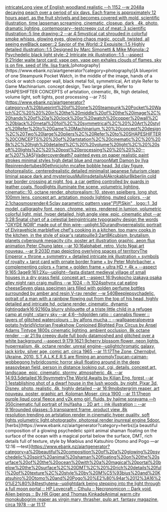 [intricate](https://www.ebank.nz/aiartgenerator?category=intricate)[Long view of English woodland realistic    --h 1152 --w 2048](https://www.ebank.nz/aiartgenerator?category=Long%20view%20of%20English%20woodland%20realistic%20%20%20%20--h%201152%20--w%202048)[a decaying peach over a period of six days. Each frame is approximately 12 hours apart, as the fruit shrivels and becomes covered with mold, scientific illustration, time lapse](https://www.ebank.nz/aiartgenerator?category=a%20decaying%20peach%20over%20a%20period%20of%20six%20days.%20Each%20frame%20is%20approximately%2012%20hours%20apart%2C%20as%20the%20fruit%20shrivels%20and%20becomes%20covered%20with%20mold%2C%20scientific%20illustration%2C%20time%20lapse)[man screaming, cinematic, closeup, dark , 4k, photo, dramatic lighting, contemporary](https://www.ebank.nz/aiartgenerator?category=man%20screaming%2C%20cinematic%2C%20closeup%2C%20dark%20%2C%204k%2C%20photo%2C%20dramatic%20lighting%2C%20contemporary)[--test](https://www.ebank.nz/aiartgenerator?category=--test)[creepy cut of meat::3 scientific illustration::5 line drawing::2  --ar 4:5](https://www.ebank.nz/aiartgenerator?category=creepy%20cut%20of%20meat%3A%3A3%20scientific%20illustration%3A%3A5%20line%20drawing%3A%3A2%20%20--ar%204%3A5)[mystical cat shrouded in colorful smoke whisps, glowing eyes, glowing chaos magic, occult, twisted, all seeing eye](https://www.ebank.nz/aiartgenerator?category=mystical%20cat%20shrouded%20in%20colorful%20smoke%20whisps%2C%20glowing%20eyes%2C%20glowing%20chaos%20magic%2C%20occult%2C%20twisted%2C%20all%20seeing%20eye)[Black paper::2 Savior of the World::2 Exquisite::1.5 Highly detailed illustration::1.5 Designed by Marc Simonetti & Mike Mignola::2 Psychedelic black light style::2 Intricate ink illustration::1.5 --aspect 9:21](https://www.ebank.nz/aiartgenerator?category=Black%20paper%3A%3A2%20Savior%20of%20the%20World%3A%3A2%20Exquisite%3A%3A1.5%20Highly%20detailed%20illustration%3A%3A1.5%20Designed%20by%20Marc%20Simonetti%20%26%20Mike%20Mignola%3A%3A2%20Psychedelic%20black%20light%20style%3A%3A2%20Intricate%20ink%20illustration%3A%3A1.5%20--aspect%209%3A21)[rider waite tarot card: vape pen. vape pen exhales clouds of flames. sky is on fire. seed of life. lisa frank.](https://www.ebank.nz/aiartgenerator?category=rider%20waite%20tarot%20card%3A%20vape%20pen.%20vape%20pen%20exhales%20clouds%20of%20flames.%20sky%20is%20on%20fire.%20seed%20of%20life.%20lisa%20frank.)[photography](https://www.ebank.nz/aiartgenerator?category=photography)[A blueprint of one Steampunk Pocket Watch,   in the middle of the image, hands of a clock or watch copper wall, black metal foil, symmetrical,  Art style Refer to Game Machinarium.  concept design, Two large pliers, Refer to SHAPESHIFTER CONCEPTS  of artstation, cinematic,  8k, high detailed,  volume light,  soft lights,  post processing    --ar 7:5](https://www.ebank.nz/aiartgenerator?category=A%20blueprint%20of%20one%20Steampunk%20Pocket%20Watch%2C%20%20%20in%20the%20middle%20of%20the%20image%2C%20hands%20of%20a%20clock%20or%20watch%20copper%20wall%2C%20black%20metal%20foil%2C%20symmetrical%2C%20%20Art%20style%20Refer%20to%20Game%20Machinarium.%20%20concept%20design%2C%20Two%20large%20pliers%2C%20Refer%20to%20SHAPESHIFTER%20CONCEPTS%20%20of%20artstation%2C%20cinematic%2C%20%208k%2C%20high%20detailed%2C%20%20volume%20light%2C%20%20soft%20lights%2C%20%20post%20processing%20%20%20%20--ar%207%3A5)[Vader](https://www.ebank.nz/aiartgenerator?category=Vader)[cover](https://www.ebank.nz/aiartgenerator?category=cover)[death](https://www.ebank.nz/aiartgenerator?category=death)[7 painted eyes on paper realistic paint strokes minimal styles high detail blue and maroon](https://www.ebank.nz/aiartgenerator?category=7%20painted%20eyes%20on%20paper%20realistic%20paint%20strokes%20minimal%20styles%20high%20detail%20blue%20and%20maroon)[Matt Damon by Ilya Repin](https://www.ebank.nz/aiartgenerator?category=Matt%20Damon%20by%20Ilya%20Repin)[render](https://www.ebank.nz/aiartgenerator?category=render)[tubes](https://www.ebank.nz/aiartgenerator?category=tubes)[90](https://www.ebank.nz/aiartgenerator?category=90)[ethnic](https://www.ebank.nz/aiartgenerator?category=ethnic)[john mcafee bobble head, 3d clay figure, photorealistic, centered](https://www.ebank.nz/aiartgenerator?category=john%20mcafee%20bobble%20head%2C%203d%20clay%20figure%2C%20photorealistic%2C%20centered)[realistic detailed minimalist japanese futurism clean liminal space dark and mysterious](https://www.ebank.nz/aiartgenerator?category=realistic%20detailed%20minimalist%20japanese%20futurism%20clean%20liminal%20space%20dark%20and%20mysterious)[Mullins](https://www.ebank.nz/aiartgenerator?category=Mullins)[details](https://www.ebank.nz/aiartgenerator?category=details)[AlAkroka](https://www.ebank.nz/aiartgenerator?category=AlAkroka)[blur](https://www.ebank.nz/aiartgenerator?category=blur)[8k](https://www.ebank.nz/aiartgenerator?category=8k)[berlin cold war border crossing at night, fog, a car getting controlled by guards in leather coats, floodlights illuminate the scene, volumetric lighting, cinematic::10, octane render, photorealism::10, steven spielberg, long shot, 100mm lens, concept art, artstation, moody lighting, muted colors, --ar 2:1](https://www.ebank.nz/aiartgenerator?category=berlin%20cold%20war%20border%20crossing%20at%20night%2C%20fog%2C%20a%20car%20getting%20controlled%20by%20guards%20in%20leather%20coats%2C%20floodlights%20illuminate%20the%20scene%2C%20volumetric%20lighting%2C%20cinematic%3A%3A10%2C%20octane%20render%2C%20photorealism%3A%3A10%2C%20steven%20spielberg%2C%20long%20shot%2C%20100mm%20lens%2C%20concept%20art%2C%20artstation%2C%20moody%20lighting%2C%20muted%20colors%2C%20--ar%202%3A1)[chaosmos](https://www.ebank.nz/aiartgenerator?category=chaosmos)[render](https://www.ebank.nz/aiartgenerator?category=render)[4:5](https://www.ebank.nz/aiartgenerator?category=4%3A5)[clay parametric pattern vase](https://www.ebank.nz/aiartgenerator?category=clay%20parametric%20pattern%20vase)["巴巴Skin" , logo::1, 3d model, calligraphy font, neon, chrome, wires, rendered in lumion, volumetric colorful light, mist, hyper detailed, high angle view, epic, cinematic shot --ar 3:2](https://www.ebank.nz/aiartgenerator?category=%22%E5%B7%B4%E5%B7%B4Skin%22%20%2C%20logo%3A%3A1%2C%203d%20model%2C%20calligraphy%20font%2C%20neon%2C%20chrome%2C%20wires%2C%20rendered%20in%20lumion%2C%20volumetric%20colorful%20light%2C%20mist%2C%20hyper%20detailed%2C%20high%20angle%20view%2C%20epic%2C%20cinematic%20shot%20--ar%203%3A2)[8:5](https://www.ebank.nz/aiartgenerator?category=8%3A5)[natal chart of a celestial being](https://www.ebank.nz/aiartgenerator?category=natal%20chart%20of%20a%20celestial%20being)[intricate typography design the words "OXYDE NOIR" made out of thin wire](https://www.ebank.nz/aiartgenerator?category=intricate%20typography%20design%20the%20words%20%22OXYDE%20NOIR%22%20made%20out%20of%20thin%20wire)[--uplight](https://www.ebank.nz/aiartgenerator?category=--uplight)[.5](https://www.ebank.nz/aiartgenerator?category=.5)[Durand](https://www.ebank.nz/aiartgenerator?category=Durand)[hyperrealistic portrait of Elvira](https://www.ebank.nz/aiartgenerator?category=hyperrealistic%20portrait%20of%20Elvira)[vehicle,marble](https://www.ebank.nz/aiartgenerator?category=vehicle%2Cmarble)[five chef's cooking in a kitchen, too many cooks in the kitchen, in the style of pixar's ratatouille](https://www.ebank.nz/aiartgenerator?category=five%20chef%27s%20cooking%20in%20a%20kitchen%2C%20too%20many%20cooks%20in%20the%20kitchen%2C%20in%20the%20style%20of%20pixar%27s%20ratatouille)[3:2](https://www.ebank.nz/aiartgenerator?category=3%3A2)[art](https://www.ebank.nz/aiartgenerator?category=art)[8K](https://www.ebank.nz/aiartgenerator?category=8K)[cubism, brutalism, planets cyberpunk megacity city, poster art illustration graphic, aeon flux animation Peter Chung latex --ar 10:16](https://www.ebank.nz/aiartgenerator?category=cubism%2C%20brutalism%2C%20planets%20cyberpunk%20megacity%20city%2C%20poster%20art%20illustration%20graphic%2C%20aeon%20flux%20animation%20Peter%20Chung%20latex%20--ar%2010%3A16)[alphabet, retro, Victo Ngai art nouveau, --ar 9:20](https://www.ebank.nz/aiartgenerator?category=alphabet%2C%20retro%2C%20Victo%20Ngai%20art%20nouveau%2C%20--ar%209%3A20)[3D map depicting overlying spaces of territory](https://www.ebank.nz/aiartgenerator?category=3D%20map%20depicting%20overlying%20spaces%20of%20territory)[The Emperor + throne + symmetry + detailed intricate ink illustration + symbols of royalty + tarot card with ornate border frame + by Peter Mohrbacher + complementing colors + frame + golden frame + ultra HD + 4k + --aspect 9:16](https://www.ebank.nz/aiartgenerator?category=The%20Emperor%20%2B%20throne%20%2B%20symmetry%20%2B%20detailed%20intricate%20ink%20illustration%20%2B%20symbols%20of%20royalty%20%2B%20tarot%20card%20with%20ornate%20border%20frame%20%2B%20by%20Peter%20Mohrbacher%20%2B%20complementing%20colors%20%2B%20frame%20%2B%20golden%20frame%20%2B%20ultra%20HD%20%2B%204k%20%2B%20--aspect%209%3A16)[5:3](https://www.ebank.nz/aiartgenerator?category=5%3A3)[age](https://www.ebank.nz/aiartgenerator?category=age)[9:16](https://www.ebank.nz/aiartgenerator?category=9%3A16)[1:2](https://www.ebank.nz/aiartgenerator?category=1%3A2)[Xu](https://www.ebank.nz/aiartgenerator?category=Xu)[--uplight](https://www.ebank.nz/aiartgenerator?category=--uplight)[--fast](https://www.ebank.nz/aiartgenerator?category=--fast)[a distant medieval village of small houses in a dry grass field, concept art --aspect 16:9](https://www.ebank.nz/aiartgenerator?category=a%20distant%20medieval%20village%20of%20small%20houses%20in%20a%20dry%20grass%20field%2C%20concept%20art%20--aspect%2016%3A9)[yokocho izakaya osaka alley night rain craig mullins  --w 1024 --h 1024](https://www.ebank.nz/aiartgenerator?category=yokocho%20izakaya%20osaka%20alley%20night%20rain%20craig%20mullins%20%20--w%201024%20--h%201024)[sphynx cat eating cheese](https://www.ebank.nz/aiartgenerator?category=sphynx%20cat%20eating%20cheese)[Seven glass specimen jars filled with golden perfume bottles surrounded by amber and resin,V-ray render  --w 540](https://www.ebank.nz/aiartgenerator?category=Seven%20glass%20specimen%20jars%20filled%20with%20golden%20perfume%20bottles%20surrounded%20by%20amber%20and%20resin%2CV-ray%20render%20%20--w%20540)[Beeple](https://www.ebank.nz/aiartgenerator?category=Beeple)[psychadelic, potrait of a man with a rainbow flowing out from the top of his head, highly detailed and intricate hd, octane render, cinematic, dynamic lighting](https://www.ebank.nz/aiartgenerator?category=psychadelic%2C%20potrait%20of%20a%20man%20with%20a%20rainbow%20flowing%20out%20from%20the%20top%20of%20his%20head%2C%20highly%20detailed%20and%20intricate%20hd%2C%20octane%20render%2C%20cinematic%2C%20dynamic%20lighting)[dark](https://www.ebank.nz/aiartgenerator?category=dark)[16:9](https://www.ebank.nz/aiartgenerator?category=16%3A9)[2160](https://www.ebank.nz/aiartgenerator?category=2160)[a blurry shilouette of a triste little child in a refugee camp at night ::starry sky --ar 4:6](https://www.ebank.nz/aiartgenerator?category=a%20blurry%20shilouette%20of%20a%20triste%20little%20child%20in%20a%20refugee%20camp%20at%20night%20%3A%3Astarry%20sky%20--ar%204%3A6)[--hd](https://www.ebank.nz/aiartgenerator?category=--hd)[golden ratio :: cannabis flower :: layers of glitched watercolours :: by alfons mucha :: --wallpaper](https://www.ebank.nz/aiartgenerator?category=golden%20ratio%20%3A%3A%20cannabis%20flower%20%3A%3A%20layers%20of%20glitched%20watercolours%20%3A%3A%20by%20alfons%20mucha%20%3A%3A%20--wallpaper)[aloevera potato hybrid](https://www.ebank.nz/aiartgenerator?category=aloevera%20potato%20hybrid)[Victorian Freakshow Conjoined Blighted Pox Circus by Ansel Adams Tintype 1800s cinematic lighting, ambient occlusion, 8k octane render, --ar 21:9](https://www.ebank.nz/aiartgenerator?category=Victorian%20Freakshow%20Conjoined%20Blighted%20Pox%20Circus%20by%20Ansel%20Adams%20Tintype%201800s%20cinematic%20lighting%2C%20ambient%20occlusion%2C%208k%20octane%20render%2C%20--ar%2021%3A9)[a creepy dude full body datamoshed and glitched over a white background --aspect 9:17](https://www.ebank.nz/aiartgenerator?category=a%20creepy%20dude%20full%20body%20datamoshed%20and%20glitched%20over%20a%20white%20background%20--aspect%209%3A17)[9:16](https://www.ebank.nz/aiartgenerator?category=9%3A16)[21:9](https://www.ebank.nz/aiartgenerator?category=21%3A9)[cherry blossom flower, neon lights, hyperrealism, 4k, octane render, unreal engine](https://www.ebank.nz/aiartgenerator?category=cherry%20blossom%20flower%2C%20neon%20lights%2C%20hyperrealism%2C%204k%2C%20octane%20render%2C%20unreal%20engine)[--uplight](https://www.ebank.nz/aiartgenerator?category=--uplight)[chromatic galaxy, jack kirby, silver age, comic art, circa 1965 --ar 11:17](https://www.ebank.nz/aiartgenerator?category=chromatic%20galaxy%2C%20jack%20kirby%2C%20silver%20age%2C%20comic%20art%2C%20circa%201965%20--ar%2011%3A17)[The Zone, Chernobyl, Ukraine. 2010. S.T.A.L.K.E.R.S are fliming an anomoly](https://www.ebank.nz/aiartgenerator?category=The%20Zone%2C%20Chernobyl%2C%20Ukraine.%202010.%20S.T.A.L.K.E.R.S%20are%20fliming%20an%20anomoly)[Toucan-caiman-wobbegong hybrid](https://www.ebank.nz/aiartgenerator?category=Toucan-caiman-wobbegong%20hybrid)[cosmic horror skull floating around in the deep sea](https://www.ebank.nz/aiartgenerator?category=cosmic%20horror%20skull%20floating%20around%20in%20the%20deep%20sea)[soybean field, person in distance looking out, cgi, details, concept art, landscape, epic, cinematic, stormy, atmospheric, 4k, --ar 14:9](https://www.ebank.nz/aiartgenerator?category=soybean%20field%2C%20person%20in%20distance%20looking%20out%2C%20cgi%2C%20details%2C%20concept%20art%2C%20landscape%2C%20epic%2C%20cinematic%2C%20stormy%2C%20atmospheric%2C%204k%2C%20--ar%2014%3A9)[3.5](https://www.ebank.nz/aiartgenerator?category=3.5)[detailed,](https://www.ebank.nz/aiartgenerator?category=detailed%2C)[16:9](https://www.ebank.nz/aiartgenerator?category=16%3A9)[symmetry](https://www.ebank.nz/aiartgenerator?category=symmetry)[The World Awaits by Kilian Eng, forest --ar 1:1](https://www.ebank.nz/aiartgenerator?category=The%20World%20Awaits%20by%20Kilian%20Eng%2C%20forest%20--ar%201%3A1)[establishing shot of a dwarf house in the lush woods, by night, Pixar 3d, Disney, photo, realistic, 4k, highly detailed --ar 16:9](https://www.ebank.nz/aiartgenerator?category=establishing%20shot%20of%20a%20dwarf%20house%20in%20the%20lush%20woods%2C%20by%20night%2C%20Pixar%203d%2C%20Disney%2C%20photo%2C%20realistic%2C%204k%2C%20highly%20detailed%20--ar%2016%3A9)[mobster](https://www.ebank.nz/aiartgenerator?category=mobster)[grim reaper, art nouveau, poster, graphic art, Koloman Moser, circa 1900 --ar 11:17](https://www.ebank.nz/aiartgenerator?category=grim%20reaper%2C%20art%20nouveau%2C%20poster%2C%20graphic%20art%2C%20Koloman%20Moser%2C%20circa%201900%20--ar%2011%3A17)[neon purple liqud coral fleece and y2k emo girl, fluids, by hajime sorayama —h 350](https://www.ebank.nz/aiartgenerator?category=neon%20purple%20liqud%20coral%20fleece%20and%20y2k%20emo%20girl%2C%20fluids%2C%20by%20hajime%20sorayama%20%E2%80%94h%20350)[cinematic,](https://www.ebank.nz/aiartgenerator?category=cinematic%2C)[full portrait of InuYasha :: 2D art :: ink illustration :: --ar 9:16](https://www.ebank.nz/aiartgenerator?category=full%20portrait%20of%20InuYasha%20%3A%3A%202D%20art%20%3A%3A%20ink%20illustration%20%3A%3A%20--ar%209%3A16)[rounded glasses::5,transparent frame ,product view ,8k resolution,trending on artstation,render in cinematic,hyper quality, soft lights,volumetric light,photography, photoreal,render inunreal engine 5](https://www.ebank.nz/aiartgenerator?category=rounded%20glasses%3A%3A5%2Ctransparent%20frame%20%2Cproduct%20view%20%2C8k%20resolution%2Ctrending%20on%20artstation%2Crender%20in%20cinematic%2Chyper%20quality%2C%20soft%20lights%2Cvolumetric%20light%2Cphotography%2C%20photoreal%2Crender%20inunreal%20engine%205)[door.](https://www.ebank.nz/aiartgenerator?category=door.)[herbs](https://www.ebank.nz/aiartgenerator?category=herbs)[a beautiful composition of a glowing psychedelic spirit animal shaman floating on the surface of the ocean with a magical portal below the surface, DMT,  rich details full of texture, style by Mœbius and Katsuhiro Otomo and Pogo —ar 12:16 —test](https://www.ebank.nz/aiartgenerator?category=a%20beautiful%20composition%20of%20a%20glowing%20psychedelic%20spirit%20animal%20shaman%20floating%20on%20the%20surface%20of%20the%20ocean%20with%20a%20magical%20portal%20below%20the%20surface%2C%20DMT%2C%20%20rich%20details%20full%20of%20texture%2C%20style%20by%20M%C5%93bius%20and%20Katsuhiro%20Otomo%20and%20Pogo%20%E2%80%94ar%2012%3A16%20%E2%80%94test)[utena](https://www.ebank.nz/aiartgenerator?category=utena)[--uplight](https://www.ebank.nz/aiartgenerator?category=--uplight)[dark being stepping into the light through a full moon portal :: HP Lovecraft :: Cthulu :: Necronomicon :: Dark void, Alien beings :: By HR Giger and Thomas Kinkade](https://www.ebank.nz/aiartgenerator?category=dark%20being%20stepping%20into%20the%20light%20through%20a%20full%20moon%20portal%20%3A%3A%20HP%20Lovecraft%20%3A%3A%20Cthulu%20%3A%3A%20Necronomicon%20%3A%3A%20Dark%20void%2C%20Alien%20beings%20%3A%3A%20By%20HR%20Giger%20and%20Thomas%20Kinkade)[Animal warm city monokubo](https://www.ebank.nz/aiartgenerator?category=Animal%20warm%20city%20monokubo)[grim reaper as virgin mary, thrasher, pulp art, fantasy magazine, circa 1978 --ar 11:17](https://www.ebank.nz/aiartgenerator?category=grim%20reaper%20as%20virgin%20mary%2C%20thrasher%2C%20pulp%20art%2C%20fantasy%20magazine%2C%20circa%201978%20--ar%2011%3A17)